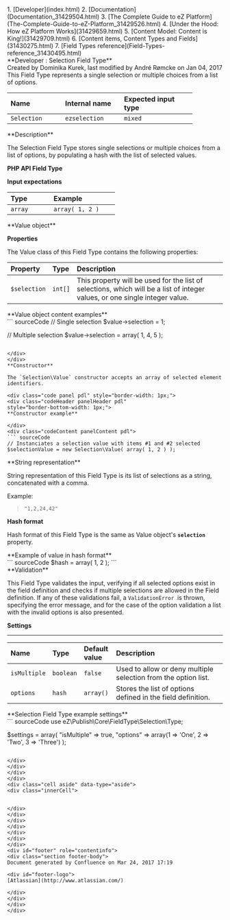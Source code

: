 <div id="page">
<div id="main" class="aui-page-panel">
<div id="main-header">
<div id="breadcrumb-section">
1.  [Developer](index.html)
2.  [Documentation](Documentation_31429504.html)
3.  [The Complete Guide to eZ Platform](The-Complete-Guide-to-eZ-Platform_31429526.html)
4.  [Under the Hood: How eZ Platform Works](31429659.html)
5.  [Content Model: Content is King!](31429709.html)
6.  [Content items, Content Types and Fields](31430275.html)
7.  [Field Types reference](Field-Types-reference_31430495.html)

</div>
**Developer : Selection Field Type**

</div>
<div id="content" class="view">
<div class="page-metadata">
Created by Dominika Kurek, last modified by André Rømcke on Jan 04, 2017

</div>
<div id="main-content" class="wiki-content group">
<div class="contentLayout2">
<div class="columnLayout two-right-sidebar"
data-layout="two-right-sidebar">
<div class="cell normal" data-type="normal">
<div class="innerCell">
This Field Type represents a single selection or multiple choices from a list of options.

<div class="table-wrap">
<table style="width:86%;">
<colgroup>
<col width="25%" />
<col width="27%" />
<col width="33%" />
</colgroup>
<thead>
<tr class="header">
<th align="left">Name</th>
<th align="left">Internal name</th>
<th align="left">Expected input type</th>
</tr>
</thead>
<tbody>
<tr class="odd">
<td align="left"><code>Selection</code></td>
<td align="left"><code>ezselection</code></td>
<td align="left"><code>mixed</code></td>
</tr>
</tbody>
</table>

</div>
**Description**

The Selection Field Type stores single selections or multiple choices from a list of options, by populating a hash with the list of selected values.

**PHP API Field Type**

**Input expectations**

<div class="table-wrap">
<table style="width:50%;">
<colgroup>
<col width="19%" />
<col width="30%" />
</colgroup>
<thead>
<tr class="header">
<th align="left">Type</th>
<th align="left">Example</th>
</tr>
</thead>
<tbody>
<tr class="odd">
<td align="left"><code>array</code></td>
<td align="left"><code>array( 1, 2 )</code></td>
</tr>
</tbody>
</table>

</div>
**Value object**

**Properties**

The Value class of this Field Type contains the following properties:

<div class="table-wrap">
<table>
<colgroup>
<col width="11%" />
<col width="8%" />
<col width="79%" />
</colgroup>
<thead>
<tr class="header">
<th align="left">Property</th>
<th align="left">Type</th>
<th align="left">Description</th>
</tr>
</thead>
<tbody>
<tr class="odd">
<td align="left"><code>$selection</code></td>
<td align="left"><code>int[]</code></td>
<td align="left">This property will be used for the list of selections, which will be a list of integer values, or one single integer value.</td>
</tr>
</tbody>
</table>

</div>
<div class="code panel pdl" style="border-width: 1px;">
<div class="codeHeader panelHeader pdl"
style="border-bottom-width: 1px;">
**Value object content examples**

</div>
<div class="codeContent panelContent pdl">
``` sourceCode
// Single selection
$value->selection = 1; 

// Multiple selection
$value->selection = array( 1, 4, 5 ); 
```

</div>
</div>
**Constructor**

The `Selection\Value` constructor accepts an array of selected element identifiers.

<div class="code panel pdl" style="border-width: 1px;">
<div class="codeHeader panelHeader pdl"
style="border-bottom-width: 1px;">
**Constructor example**

</div>
<div class="codeContent panelContent pdl">
``` sourceCode
// Instanciates a selection value with items #1 and #2 selected
$selectionValue = new Selection\Value( array( 1, 2 ) );
```

</div>
</div>
**String representation**

String representation of this Field Type is its list of selections as a string, concatenated with a comma.

Example:

> `"1,2,24,42"`

**Hash format**

Hash format of this Field Type is the same as Value object's **`selection`** property.

<div class="code panel pdl" style="border-width: 1px;">
<div class="codeHeader panelHeader pdl"
style="border-bottom-width: 1px;">
**Example of value in hash format**

</div>
<div class="codeContent panelContent pdl">
``` sourceCode
$hash = array( 1, 2 );
```

</div>
</div>
**Validation**

This Field Type validates the input, verifying if all selected options exist in the field definition and checks if multiple selections are allowed in the Field definition.
If any of these validations fail, a `ValidationError`  is thrown, specifying the error message, and for the case of the option validation a list with the invalid options is also presented.

**Settings**

------------------------------------------------------------------------

<div class="table-wrap">
<table>
<colgroup>
<col width="15%" />
<col width="13%" />
<col width="15%" />
<col width="55%" />
</colgroup>
<thead>
<tr class="header">
<th align="left">Name</th>
<th align="left">Type</th>
<th align="left">Default value</th>
<th align="left">Description</th>
</tr>
</thead>
<tbody>
<tr class="odd">
<td align="left"><code>isMultiple</code></td>
<td align="left"><code>boolean</code></td>
<td align="left"><code>false</code></td>
<td align="left">Used to allow or deny multiple selection from the option list.</td>
</tr>
<tr class="even">
<td align="left"><code>options</code></td>
<td align="left"><code>hash</code></td>
<td align="left"><code>array()</code></td>
<td align="left">Stores the list of options defined in the field definition.</td>
</tr>
</tbody>
</table>

</div>
<div class="code panel pdl" style="border-width: 1px;">
<div class="codeHeader panelHeader pdl"
style="border-bottom-width: 1px;">
**Selection Field Type example settings**

</div>
<div class="codeContent panelContent pdl">
``` sourceCode
use eZ\Publish\Core\FieldType\Selection\Type;

$settings = array(
    "isMultiple" => true,
    "options" => array(1 => 'One', 2 => 'Two', 3 => 'Three')
);
```

</div>
</div>
</div>
</div>
<div class="cell aside" data-type="aside">
<div class="innerCell">
 

</div>
</div>
</div>
</div>
</div>
</div>
</div>
<div id="footer" role="contentinfo">
<div class="section footer-body">
Document generated by Confluence on Mar 24, 2017 17:19

<div id="footer-logo">
[Atlassian](http://www.atlassian.com/)

</div>
</div>
</div>
</div>

